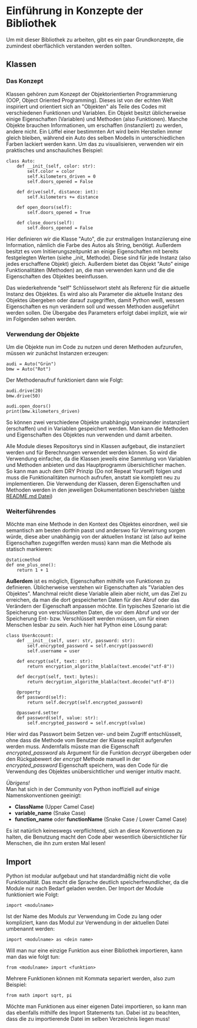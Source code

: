 # Einführung in Konzepte der Bibliothek

Um mit dieser Bibliothek zu arbeiten, gibt es ein paar Grundkonzepte, die zumindest oberflächlich
verstanden werden sollten.

## Klassen

### Das Konzept
Klassen gehören zum Konzept der Objektorientierten Programmierung (OOP, Object Oriented Programming).
Dieses ist von der echten Welt inspiriert und orientiert sich an "Objekten" als Teile des Codes mit verschiedenen
Funktionen und Variablen. Ein Objekt besitzt üblicherweise einige Eigenschaften (Variablen) und Methoden (also Funktionen).
Manche Objekte brauchen Informationen, um erschaffen (instanziiert) zu werden, andere nicht. Ein Löffel einer bestimmten Art wird
beim Herstellen immer gleich bleiben, während ein Auto des selben Modells in unterschiedlichen Farben lackiert werden kann.
Um das zu visualisieren, verwenden wir ein praktisches und anschauliches Beispiel:

```
class Auto:
    def __init_(self, color: str):
        self.color = color
        self.kilometers_driven = 0
        self.doors_opened = False

    def drive(self, distance: int):
        self.kilometers += distance

    def open_doors(self):
        self.doors_opened = True

    def close_doors(self):
        self.doors_opened = False

```
Hier definieren wir die Klasse "Auto", die zur erstmaligen Instanziierung eine Information,
nämlich die Farbe des Autos als String, benötigt. Außerdem besitzt es vom Initiierungszeitpunkt an einige Eigenschaften mit
bereits festgelegten Werten (siehe \__init\__ Methode). Diese sind für jede Instanz (also jedes erschaffene Objekt) gleich.
Außerdem bietet das Objekt "Auto" einige Funktionalitäten (Methoden) an, die man verwenden kann und die die Eigenschaften
des Objektes beeinflussen.

Das wiederkehrende "self" Schlüsselwort steht als Referenz für die aktuelle Instanz des Objektes. Es wird also als Parameter
die aktuelle Instanz des Objektes übergeben oder darauf zugegriffen, damit Python weiß, wessen Eigenschaften es
nun verändern soll und wessen Methoden ausgeführt werden sollen. Die Übergabe des Parameters erfolgt dabei implizit, wie wir im Folgenden sehen werden.

### Verwendung der Objekte

Um die Objekte nun im Code zu nutzen und deren Methoden aufzurufen, müssen wir zunächst Instanzen erzeugen:
```
audi = Auto("Grün")
bmw = Auto("Rot")
```
Der Methodenaufruf funktioniert dann wie Folgt:
```
audi.drive(20)
bmw.drive(50)

audi.open_doors()
print(bmw.kilometers_driven)
```

So können zwei verschiedene Objekte unabhängig voneinander instanziiert (erschaffen) und in Variablen gespeichert werden.
Man kann die Methoden und Eigenschaften des Objektes nun verwenden und damit arbeiten.

Alle Module dieses Repositorys sind in Klassen aufgebaut, die instanziiert werden und für Berechnungen verwendet werden können.
So wird die Verwendung einfacher, da die Klassen jeweils eine Sammlung von Variablen und Methoden
anbieten und das Hauptprogramm übersichtlicher machen.
So kann man auch dem DRY Prinzip (Do not Repeat Yourself) folgen und muss die Funktionalitäten nurnoch aufrufen, anstatt
sie komplett neu zu implementieren. Die Verwendung der Klassen, deren Eigenschaften und Methoden
werden in den jeweiligen Dokumentationen beschrieben ([siehe README.md Datei](../README.md))

### Weiterführendes
Möchte man eine Methode in den Kontext des Objektes einordnen, weil sie semantisch am besten dorthin passt und anderswo
für Verwirrung sorgen würde, diese aber unabhängig von der aktuellen Instanz ist (also auf keine
Eigenschaften zugegriffen werden muss) kann man die Methode als statisch markieren:
```
@staticmethod
def one_plus_one():
    return 1 + 1
```

__Außerdem__ ist es möglich, Eigenschaften mithilfe von Funktionen zu definieren. Üblicherweise verstehen wir Eigenschaften
als "Variablen des Objektes". Manchmal reicht diese Variable allein aber nicht, um das Ziel zu erreichen, da man die dort
gespeicherten Daten für den Abruf oder das Verändern der Eigenschaft anpassen möchte. Ein typisches Szenario ist die
Speicherung von verschlüsselten Daten, die vor dem Abruf und vor der Speicherung Ent- bzw. Verschlüsselt werden müssen,
um für einen Menschen lesbar zu sein. Auch hier hat Python eine Lösung parat:

```
class UserAccount:
    def __init__(self, user: str, password: str):
        self.encrypted_password = self.encrypt(password)
        self.username = user

    def encrypt(self, text: str):
        return encryption_algorithm_blabla(text.encode("utf-8"))

    def decrypt(self, text: bytes):
        return decryption_algorithm_blabla(text.decode("utf-8"))

    @property
    def password(self):
        return self.decrypt(self.encrypted_password)

    @password.setter
    def password(self, value: str):
        self.encrypted_password = self.encrypt(value)
```
Hier wird das Passwort beim Setzen ver- und beim Zugriff entschlüsselt, ohne dass die Methode
vom Benutzer der Klasse explizit aufgerufen werden muss.
Andernfalls müsste man die Eigenschaft *encrypted_password* als Argument für die Funktion *decrypt* übergeben oder
den Rückgabewert der *encrypt* Methode manuell in der *encrypted_password* Eigenschaft speichern, was den Code für die
Verwendung des Objektes unübersichtlicher und weniger intuitiv macht.

*Übrigens!*\
Man hat sich in der Community von Python inoffiziell auf einige Namenskonventionen geeinigt:

- __ClassName__ (Upper Camel Case)
- __variable_name__ (Snake Case)
- __function_name__ oder __functionName__ (Snake Case / Lower Camel Case)

Es ist natürlich keineswegs verpflichtend, sich an diese Konventionen zu halten, die Benutzung macht den Code
aber wesentlich übersichtlicher für Menschen, die ihn zum ersten Mal lesen!


## Import
Python ist modular aufgebaut und hat standardmäßig nicht die volle Funktionalität.
Das macht die Sprache deutlich speicherfreundlicher, da die Module nur nach Bedarf geladen
werden. Der Import der Module funktioniert wie Folgt:

```
import <modulname>
```
Ist der Name des Moduls zur Verwendung im Code zu lang oder kompliziert, kann das Modul zur Verwendung
in der aktuellen Datei umbenannt werden:

```
import <modulname> as <dein name>
```
Will man nur eine einzige Funktion aus einer Bibliothek importieren, kann man das wie folgt tun:

```
from <modulname> import <funktion>
```
Mehrere Funktionen können mit Kommata separiert werden, also zum Beispiel:
```
from math import sqrt, pi
```

Möchte man Funktionen aus einer eigenen Datei importieren, so kann man das ebenfalls mithilfe des Import Statements tun.
Dabei ist zu beachten, dass die zu importierende Datei im selben Verzeichnis liegen muss!


